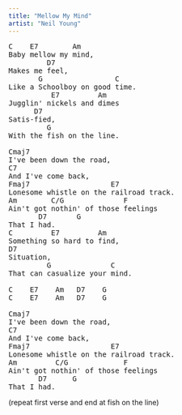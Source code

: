 ```yaml
---
title: "Mellow My Mind"
artist: "Neil Young"
---
```

<pre>
C    E7        Am
Baby mellow my mind,
         D7
Makes me feel,
       G                 C
Like a Schoolboy on good time.
          E7         Am
Jugglin' nickels and dimes
      D7
Satis-fied,
         G
With the fish on the line.

Cmaj7
I've been down the road,
C7
And I've come back,
Fmaj7                   E7
Lonesome whistle on the railroad track.
Am        C/G              F
Ain't got nothin' of those feelings
       D7       G
That I had.
C         E7         Am
Something so hard to find,
D7
Situation,
         G              C
That can casualize your mind.

C    E7    Am   D7    G
C    E7    Am   D7    G

Cmaj7
I've been down the road,
C7
And I've come back,
Fmaj7                   E7
Lonesome whistle on the railroad track.
Am         C/G             F
Ain't got nothin' of those feelings
       D7      G
That I had.
</pre>
(repeat first verse and end at fish on the line)
